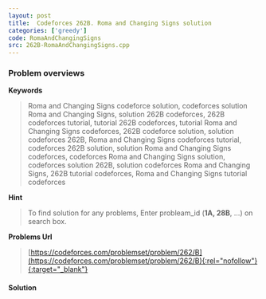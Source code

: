 ```yaml
---
layout: post
title:  Codeforces 262B. Roma and Changing Signs solution
categories: ['greedy']
code: RomaAndChangingSigns
src: 262B-RomaAndChangingSigns.cpp
---
```

### **Problem overviews**

**Keywords**
> Roma and Changing Signs codeforce solution, codeforces solution Roma and Changing Signs, solution 262B codeforces, 262B codeforces tutorial, tutorial 262B codeforces, tutorial Roma and Changing Signs codeforces, 262B codeforce solution, solution codeforces 262B, Roma and Changing Signs codeforces tutorial, codeforces 262B solution, solution Roma and Changing Signs codeforces, codeforces Roma and Changing Signs solution, codeforces solution 262B, solution codeforces Roma and Changing Signs, 262B tutorial codeforces, Roma and Changing Signs tutorial codeforces

**Hint**
> To find solution for any problems, Enter probleam_id (**1A, 28B**, ...) on search box. 

**Problems Url**
> [https://codeforces.com/problemset/problem/262/B](https://codeforces.com/problemset/problem/262/B){:rel="nofollow"}{:target="_blank"}

#### **Solution**



